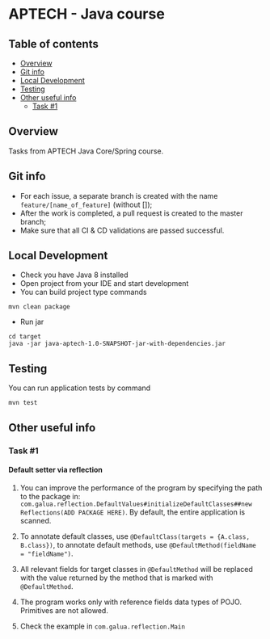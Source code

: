 # APTECH - Java course

## Table of contents
- [Overview](#Overview)
- [Git info](#Git-info)
- [Local Development](#Local-Development)
- [Testing](#Testing)
- [Other useful info](#Other-useful-info)
    - [Task #1](#Task-#1)

## Overview
Tasks from APTECH Java Core/Spring course.

## Git info
* For each issue, a separate branch is created with the name `feature/[name_of_feature]` (without []);
* After the work is completed, a pull request is created to the master branch;
* Make sure that all CI & CD validations are passed successful.

## Local Development
* Check you have Java 8 installed
* Open project from your IDE and start development
* You can build project type commands
```
mvn clean package
```
* Run jar
```
cd target
java -jar java-aptech-1.0-SNAPSHOT-jar-with-dependencies.jar
```

## Testing
You can run application tests by command
```
mvn test
```

## Other useful info

### Task #1

#### Default setter via reflection

1. You can improve the performance of the program 
by specifying the path to the package in: 
`com.galua.reflection.DefaultValues#initializeDefaultClasses##new Reflections(ADD PACKAGE HERE)`.
By default, the entire application is scanned.

2. To annotate default classes, use `@DefaultClass(targets = {A.class, B.class})`, 
to annotate default methods, use `@DefaultMethod(fieldName = "fieldName")`.

3. All relevant fields for target classes in `@DefaultMethod` will be 
replaced with the value returned by the method that is marked 
with `@DefaultMethod`.

4. The program works only with reference fields data types of POJO. 
Primitives are not allowed.

5. Check the example in `com.galua.reflection.Main`
